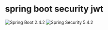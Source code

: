 # spring boot security jwt
![Spring Boot 2.4.2](https://img.shields.io/badge/Spring%20Boot-2.4.2-brightgreen)
![Spring Security 5.4.2](https://img.shields.io/badge/Spirng%20Security-5.4.2-orange)
